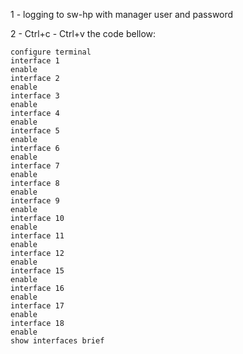 1 - logging to sw-hp with manager user and password

2 - Ctrl+c - Ctrl+v the code bellow:

```
configure terminal
interface 1
enable
interface 2
enable
interface 3
enable
interface 4
enable
interface 5
enable
interface 6
enable
interface 7
enable
interface 8
enable
interface 9
enable
interface 10
enable
interface 11
enable
interface 12
enable
interface 15
enable
interface 16
enable
interface 17
enable
interface 18
enable
show interfaces brief

```
